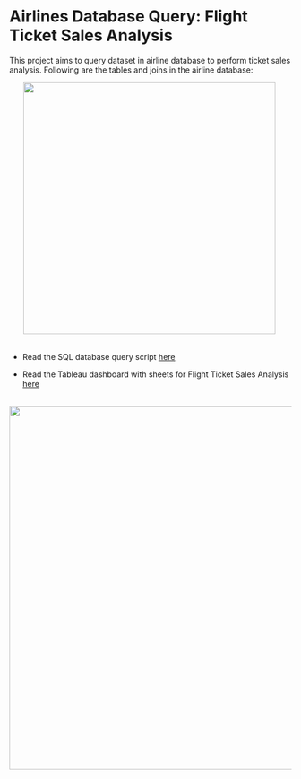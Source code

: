 # Airlines Database Query: Flight Ticket Sales Analysis

This project aims to query dataset in airline database to perform ticket sales analysis. Following are the tables and joins in the airline database:

&emsp;&ensp; <img width="450" src="https://user-images.githubusercontent.com/118715799/212486609-04cb890e-46c6-4717-be47-1c1e4ae86541.png">

##
* Read the SQL database query script [here](https://github.com/seuwenfei/Airlines-flight-ticket-sales-analysis/blob/main/Airlines%20sql%20query%20script.sql)


* Read the Tableau dashboard with sheets for Flight Ticket Sales Analysis [here](https://public.tableau.com/views/FlightTicketSalesAnalysisDashboard/Dashboard1?:language=en-US&:display_count=n&:origin=viz_share_link)

&emsp;&ensp; <img width="650" src="https://user-images.githubusercontent.com/118715799/212486665-18ce0761-e901-4bc8-8f7d-d74a2caf9624.png">
